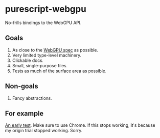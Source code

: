 # purescript-webgpu

No-frills bindings to the WebGPU API.

## Goals

1. As close to the [WebGPU spec](https://gpuweb.github.io/gpuweb/) as possible.
1. Very limited type-level machinery.
1. Clickable docs.
1. Small, single-purpose files.
1. Tests as much of the surface area as possible.

## Non-goals

1. Fancy abstractions.

## For example

[An early test](https://waggish-quartz.surge.sh/). Make sure to use Chrome. If this stops working, it's because my origin trial stopped working. Sorry.
